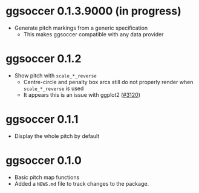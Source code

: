 # ggsoccer 0.1.3.9000 (in progress)

* Generate pitch markings from a generic specification
  * This makes ggsoccer compatible with any data provider

# ggsoccer 0.1.2

* Show pitch with `scale_*_reverse`
  * Centre-circle and penalty box arcs still do not properly render when 
    `scale_*_reverse` is used
  * It appears this is an issue with ggplot2 ([#3120](https://github.com/tidyverse/ggplot2/issues/3120))

# ggsoccer 0.1.1

* Display the whole pitch by default

# ggsoccer 0.1.0

* Basic pitch map functions
* Added a `NEWS.md` file to track changes to the package.

